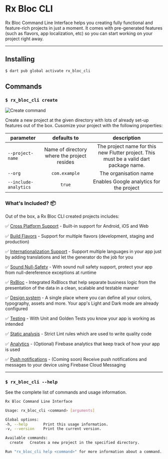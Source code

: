 # Rx Bloc CLI

Rx Bloc Command Line Interface helps you creating fully functional and feature-rich projects in just a moment. It comes with pre-generated features (such as flavors, app localization, etc) so you can start working on your project right away.

---

## Installing

```sh
$ dart pub global activate rx_bloc_cli
```

## Commands

### `$ rx_bloc_cli create`

![Create command][create_command_gif_lnk]

Create a new project at the given directory with lots of already set-up features out of the box. Cusomize your project with the following properties:

|  parameter |defaults to | description |
| ------------ | :------------: | :------------: |
|  `--project-name`  | Name of directory where the project resides  | The project name for this new Flutter project. This must be a valid dart package name. |
|  `--org` | `com.example` | The organisation name |
|  `--include-analytics` |`true` | Enables Google analytics for the project |


### What's Included? 📦

Out of the box, a Rx Bloc CLI created projects includes:

✅ [Cross Platform Support][cross_platform_support_lnk] - Built-in support for Android, iOS and Web

✅ [Build Flavors][flutter_flavors_lnk] - Support for multiple flavors (development, staging and production)

✅ [Internationalization Support][localization_lnk] - Support multiple languages in your app just by adding translations and let the generator do the job for you

✅ [Sound Null-Safety][null_safety_lnk] - With sound null safety support, protect your app from null-dereference exceptions at runtime

✅ [RxBloc][rx_bloc_lnk] - Integrated RxBlocs that help separate business logic from the presentation of the data in a clean, scalable and testable manner

✅ [Design system][design_system_lnk] - A single place where you can define all your colors, typography, assets and more. Your app's Light and Dark mode are already configured

✅ [Testing][testing_lnk] - With Unit and Golden Tests you know your app is working as intended

✅ [Static analysis][static_analysis_lnk] - Strict Lint rules which are used to write quality code

✅ [Analytics][firebase_analytics_lnk] - (Optional) Firebase analytics that keep track of how your app is used

✅ [Push notifications][push_notifications_lnk] - (Coming soon) Receive push notifications and messages to your device using Firebase Cloud Messaging

---

### `$ rx_bloc_cli --help`

See the complete list of commands and usage information.

```sh
Rx Bloc Command Line Interface

Usage: rx_bloc_cli <command> [arguments]

Global options:
-h, --help       Print this usage information.
-v, --version    Print the current version.

Available commands:
  create   Creates a new project in the specified directory.

Run "rx_bloc_cli help <command>" for more information about a command.
```

[null_safety_lnk]: https://dart.dev/null-safety
[localization_lnk]: https://flutter.dev/docs/development/accessibility-and-localization/internationalization
[cross_platform_support_lnk]: https://flutter.dev/docs/development/tools/sdk/release-notes/supported-platforms
[flutter_flavors_lnk]: https://flutter.dev/docs/deployment/flavors
[rx_bloc_lnk]: https://pub.dev/packages/rx_bloc
[design_system_lnk]: https://uxdesign.cc/everything-you-need-to-know-about-design-systems-54b109851969
[testing_lnk]: https://flutter.dev/docs/testing
[static_analysis_lnk]: https://dart.dev/guides/language/analysis-options
[firebase_analytics_lnk]: https://pub.dev/packages/firebase_analytics
[push_notifications_lnk]: https://firebase.google.com/products/cloud-messaging/
[create_command_gif_lnk]: https://raw.githubusercontent.com/Prime-Holding/rx_bloc/feature/rx_bloc_cli/packages/rx_bloc_cli/doc/assets/rx_bloc_cli_create.gif
